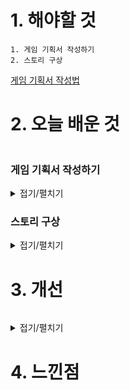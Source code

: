 # 1. 해야할 것
```
1. 게임 기획서 작성하기
2. 스토리 구상
```
[게임 기획서 작성법](https://dadidadi.tistory.com/3)


# 2. 오늘 배운 것
```

```
### 게임 기획서 작성하기
<details>
<summary>접기/펼치기</summary>


</details>

### 스토리 구상
<details>
<summary>접기/펼치기</summary>

```
1. 주인공 스토리
2. 게임 스토리
```
[한니발 렉터](https://namu.wiki/w/%ED%95%9C%EB%8B%88%EB%B0%9C%20%EB%A0%89%ED%84%B0)

[예술 분과로서의 살인](http://www.workroompress.kr/books/on-murder-considered-as-one-of-the-fine-arts)

[리그오브레전드: 카다 진 이야기](https://namu.wiki/w/%EC%A7%84(%EB%A6%AC%EA%B7%B8%20%EC%98%A4%EB%B8%8C%20%EB%A0%88%EC%A0%84%EB%93%9C)/%EB%B0%B0%EA%B2%BD)

</details>



# 3. 개선
```

```
<details>
<summary>접기/펼치기</summary>


</details>



# 4. 느낀점
```

```


